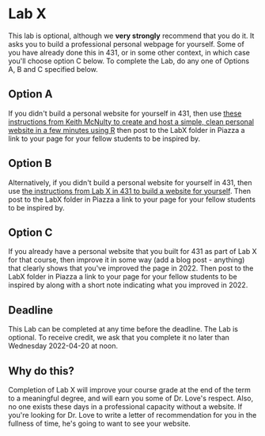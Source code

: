 # Lab X

This lab is optional, although we **very strongly** recommend that you do it. It asks you to build a professional personal webpage for yourself. Some of you have already done this in 431, or in some other context, in which case you'll choose option C below. To complete the Lab, do any one of Options A, B and C specified below.

## Option A

If you didn't build a personal website for yourself in 431, then use [these instructions from Keith McNulty to create and host a simple, clean personal website in a few minutes using R](https://towardsdatascience.com/create-and-host-your-personal-website-in-a-few-minutes-using-r-9c94e87e2942) then post to the LabX folder in Piazza a link to your page for your fellow students to be inspired by.

## Option B

Alternatively, if you didn't build a personal website for yourself in 431, then use [the instructions from Lab X in 431 to build a website for yourself](https://github.com/THOMASELOVE/431-2021/tree/main/labs/labX). Then post to the LabX folder in Piazza a link to your page for your fellow students to be inspired by.

## Option C

If you already have a personal website that you built for 431 as part of Lab X for that course, then improve it in some way (add a blog post - anything) that clearly shows that you've improved the page in 2022. Then post to the LabX folder in Piazza a link to your page for your fellow students to be inspired by along with a short note indicating what you improved in 2022.

## Deadline

This Lab can be completed at any time before the deadline. The Lab is optional. To receive credit, we ask that you complete it no later than Wednesday 2022-04-20 at noon.

## Why do this?

Completion of Lab X will improve your course grade at the end of the term to a meaningful degree, and will earn you some of Dr. Love's respect. Also, no one exists these days in a professional capacity without a website. If you're looking for Dr. Love to write a letter of recommendation for you in the fullness of time, he's going to want to see your website.
